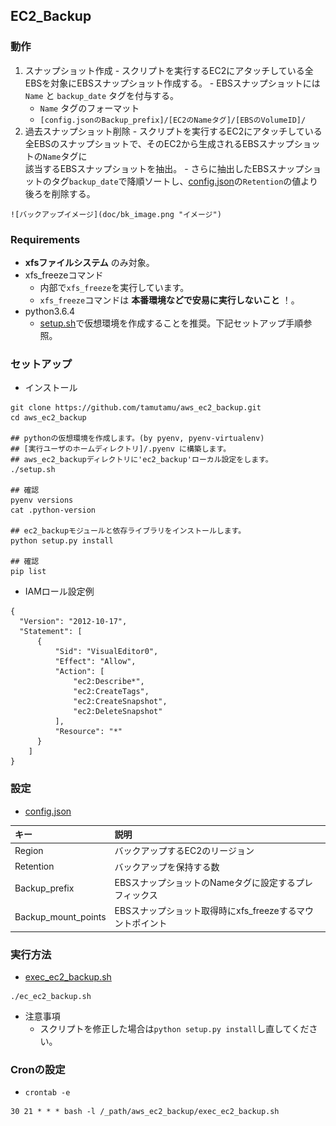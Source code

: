 ## EC2_Backup

### 動作

  1. スナップショット作成
    - スクリプトを実行するEC2にアタッチしている全EBSを対象にEBSスナップショット作成する。
    - EBSスナップショットには `Name` と `backup_date` タグを付与する。
      -  `Name` タグのフォーマット
        - `[config.jsonのBackup_prefix]/[EC2のNameタグ]/[EBSのVolumeID]/`
  2. 過去スナップショット削除
    - スクリプトを実行するEC2にアタッチしている全EBSのスナップショットで、そのEC2から生成されるEBSスナップショットの`Name`タグに <br />
      該当するEBSスナップショットを抽出。
    - さらに抽出したEBSスナップショットのタグ`backup_date`で降順ソートし、[config.json](config.json)の`Retention`の値より後ろを削除する。

    ![バックアップイメージ](doc/bk_image.png "イメージ")

### Requirements

  - **xfsファイルシステム** のみ対象。
  - xfs_freezeコマンド
    - 内部で`xfs_freeze`を実行しています。 
    - `xfs_freeze`コマンドは **本番環境などで安易に実行しないこと** ！。
  - python3.6.4
    - [setup.sh](setup.sh)で仮想環境を作成することを推奨。下記セットアップ手順参照。

### セットアップ

  - インストール

  ```
  git clone https://github.com/tamutamu/aws_ec2_backup.git
  cd aws_ec2_backup

  ## pythonの仮想環境を作成します。(by pyenv, pyenv-virtualenv)
  ## [実行ユーザのホームディレクトリ]/.pyenv に構築します。
  ## aws_ec2_backupディレクトリに'ec2_backup'ローカル設定をします。
  ./setup.sh

  ## 確認
  pyenv versions
  cat .python-version

  ## ec2_backupモジュールと依存ライブラリをインストールします。
  python setup.py install

  ## 確認
  pip list
  ```
  
  - IAMロール設定例
  ```
  {
    "Version": "2012-10-17",
    "Statement": [
        {
            "Sid": "VisualEditor0",
            "Effect": "Allow",
            "Action": [
                "ec2:Describe*",
                "ec2:CreateTags",
                "ec2:CreateSnapshot",
                "ec2:DeleteSnapshot"
            ],
            "Resource": "*"
        }
      ]
  }
  
  ```

### 設定

  - [config.json](config.json)

|キー|説明|
|:---|:---|
|Region|バックアップするEC2のリージョン|
|Retention|バックアップを保持する数|
|Backup_prefix|EBSスナップショットのNameタグに設定するプレフィックス|
|Backup_mount_points|EBSスナップショット取得時にxfs_freezeするマウントポイント|

### 実行方法

  - [exec_ec2_backup.sh](exec_ec2_backup.sh)
```
./ec_ec2_backup.sh
```

  - 注意事項
    - スクリプトを修正した場合は`python setup.py install`し直してください。

### Cronの設定

  - `crontab -e`
  ```
  30 21 * * * bash -l /_path/aws_ec2_backup/exec_ec2_backup.sh
  ```
